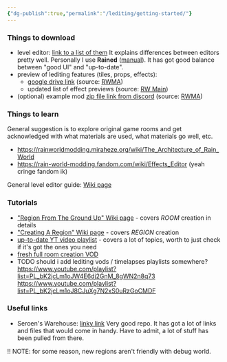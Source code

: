 ```yaml
---
{"dg-publish":true,"permalink":"/lediting/getting-started/"}
---
```


### Things to download
- level editor: [link to a list of them](https://seroen.github.io/Seroens-Repo/info.html)
It explains differences between editors pretty well. Personally I use **Rained** ([manual](https://pkhead.github.io/rained/en/)). It has got good balance between "good UI" and "up-to-date". 
- preview of lediting features (tiles, props, effects):
    - [google drive link](https://drive.google.com/drive/u/0/folders/1mDhiQAi7CHkGy0Fd6Oi0s8tOZr7H152-) (source: [RWMA](https://discord.com/channels/1083481230839922688/1083506128010358915/1210363538397331567))
    - updated list of effect previews (source: [RW Main](https://discord.com/channels/291184728944410624/838185248981385256/1322828255190843412))
- (optional) example mod [zip file link from discord](https://cdn.discordapp.com/attachments/1083506128010358915/1268631425171591369/modName.zip?ex=67835c55&is=67820ad5&hm=93855c74036745b612ea62ae1ad0518d3a302a42e52f8778d53a662d48efa12f&) (source: [RWMA](https://discord.com/channels/1083481230839922688/1083506128010358915/1268631425532563496))
### Things to learn
General suggestion is to explore original game rooms and get acknowledged with what materials are used, what materials go well, etc.
- https://rainworldmodding.miraheze.org/wiki/The_Architecture_of_Rain_World
- https://rain-world-modding.fandom.com/wiki/Effects_Editor (yeah cringe fandom ik)

General level editor guide: [Wiki page](https://rainworldmodding.miraheze.org/wiki/Level_Editor)
### Tutorials
- ["Region From The Ground Up" Wiki page](https://rainworldmodding.miraheze.org/wiki/Region_From_The_Ground_Up) - covers *ROOM* creation in details
- ["Creating A Region" Wiki page](https://rainworldmodding.miraheze.org/wiki/Creating_A_Region) - covers *REGION* creation
- [up-to-date YT video playlist](https://youtube.com/playlist?list=PLOpeR3bQUKEJIGBJ3TATHBLmNvZwyYioT) - covers a lot of topics, worth to just check if it's got the ones you need
- [fresh full room creation VOD](https://www.youtube.com/watch?v=SoDoDBdaZKw)
- TODO should i add lediting vods / timelapses playlists somewhere?
https://www.youtube.com/playlist?list=PL_bK2jcLm1oJW4E6dj2GnM_8gWN2n8q73
https://www.youtube.com/playlist?list=PL_bK2jcLm1oJ8CJuXg7N2xS0uRzGoCMDF
### Useful links
- Seroen's Warehouse: [linky link](https://seroen.github.io/Seroens-Repo/index.html)
Very good repo. It has got a lot of links and files that would come in handy. Have to admit, a lot of stuff has been pulled from there.


!! NOTE: for some reason, new regions aren't friendly with debug world. 